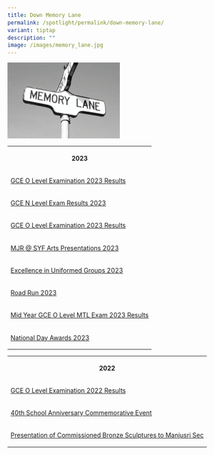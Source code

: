 ```yaml
---
title: Down Memory Lane
permalink: /spotlight/permalink/down-memory-lane/
variant: tiptap
description: ""
image: /images/memory_lane.jpg
---
```

<p></p>
<div class="isomer-image-wrapper">
<img style="width: 50%;" height="auto" width="100%" alt="" src="/images/memory_lane.jpg">
</div>
<table>
<tbody>
<tr>
<th rowspan="1" colspan="1">
<p>2023</p>
</th>
</tr>
<tr>
<td rowspan="1" colspan="1">
<p><a href="/spotlight/permalink/gce-o-level-exam-2023-results/" rel="noopener noreferrer nofollow" target="_blank">GCE O Level Examination 2023 Results</a>
</p>
</td>
</tr>
<tr>
<td rowspan="1" colspan="1">
<p><a href="/spotlight/permalink/gce-n-level-exam-results-2023/" rel="noopener noreferrer nofollow" target="_blank">GCE N Level Exam Results 2023</a>
</p>
</td>
</tr>
<tr>
<td rowspan="1" colspan="1">
<p><a href="/spotlight/permalink/gce-o-level-exam-2023-results/" rel="noopener noreferrer nofollow" target="_blank">GCE O Level Examination 2023 Results</a>
</p>
</td>
</tr>
<tr>
<td rowspan="1" colspan="1">
<p><a href="/spotlight/mjr-syf-2023/" rel="noopener noreferrer nofollow" target="_blank">MJR @ SYF Arts Presentations 2023</a>
</p>
</td>
</tr>
<tr>
<td rowspan="1" colspan="1">
<p><a href="/spotlight/excellence-uniform-groups-2023/" rel="noopener noreferrer nofollow" target="_blank">Excellence in Uniformed Groups 2023</a>
</p>
</td>
</tr>
<tr>
<td rowspan="1" colspan="1">
<p><a href="/spotlight/road-run/" rel="noopener noreferrer nofollow" target="_blank">Road Run 2023</a>
</p>
</td>
</tr>
<tr>
<td rowspan="1" colspan="1">
<p><a href="/news/mtl-exam-results/" rel="noopener noreferrer nofollow" target="_blank">Mid Year GCE O Level MTL Exam 2023 Results</a>
</p>
</td>
</tr>
<tr>
<td rowspan="1" colspan="1">
<p><a href="/news/permalink/nd-awards-2023/" rel="noopener noreferrer nofollow" target="_blank">National Day Awards 2023</a>
</p>
</td>
</tr>
</tbody>
</table>
<table>
<tbody>
<tr>
<th rowspan="1" colspan="1">
<p>2022</p>
</th>
</tr>
<tr>
<td rowspan="1" colspan="1">
<p><a href="/spotlight/gce-o-2022/" rel="noopener noreferrer nofollow" target="_blank">GCE O Level Examination 2022 Results</a>
</p>
</td>
</tr>
<tr>
<td rowspan="1" colspan="1">
<p><a href="/spotlight/40th-school-anni/" rel="noopener noreferrer nofollow" target="_blank">40th School Anniversary Commemorative Event</a>
</p>
</td>
</tr>
<tr>
<td rowspan="1" colspan="1">
<p><a href="/spotlight/presentation-of-comm/" rel="noopener noreferrer nofollow" target="_blank">Presentation of Commissioned Bronze Sculptures to Manjusri Sec</a>
</p>
</td>
</tr>
</tbody>
</table>
<p></p>
